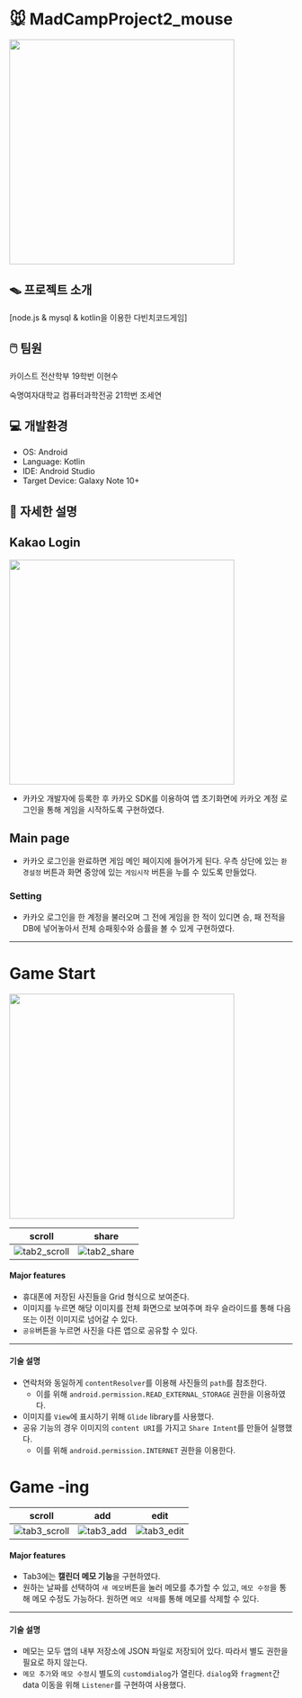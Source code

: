 # 🐭 MadCampProject2_mouse

<img src = "https://github.com/CampProject2/mouse/assets/135544903/1e7be2af-b497-4b83-a703-ff6765ef9c62" height ="400" weight = "400"/>

## 🪤 프로젝트 소개
[node.js & mysql & kotlin을 이용한 다빈치코드게임]

## 🖱️ 팀원
카이스트 전산학부 19학번 이현수

숙명여자대학교 컴퓨터과학전공 21학번 조세연

## 💻 개발환경
- OS: Android
- Language: Kotlin
- IDE: Android Studio
- Target Device: Galaxy Note 10+

## 📁 자세한 설명

## Kakao Login


<img src = "https://github.com/CampProject2/mouse/assets/135544903/31df3b58-634a-42b5-9d1a-57441286eb2e" height ="400" weight = "800"/>

- 카카오 개발자에 등록한 후 카카오 SDK를 이용하여 앱 초기화면에 카카오 계정 로그인을 통해 게임을 시작하도록 구현하였다.


## Main page


- 카카오 로그인을 완료하면 게임 메인 페이지에 들어가게 된다. 우측 상단에 있는 ```환경설정``` 버튼과 화면 중앙에 있는 ```게임시작``` 버튼을 누를 수 있도록 만들었다.

### Setting



- 카카오 로그인을 한 계정을 불러오며 그 전에 게임을 한 적이 있디면 승, 패 전적을 DB에 넣어놓아서 전체 승패횟수와 승률을 볼 수 있게 구현하였다.




* * * * 


# Game Start

<img src = "https://github.com/CampProject2/mouse/assets/135544903/5bf99e69-7dc5-4263-b61e-16dc2290b7af" height ="400" weight = "800"/>



|scroll|share|
|------|------|
![tab2_scroll](https://github.com/Gloveman/CampProject1/assets/135544903/b82532cb-f311-41e4-a6bf-7d04d6ba2865)|![tab2_share](https://github.com/Gloveman/CampProject1/assets/135544903/74660b38-09ab-4c7b-981d-2ff67281c451)|


#### Major features
- 휴대폰에 저장된 사진들을 Grid 형식으로 보여준다.
- 이미지를 누르면 해당 이미지를 전체 화면으로 보여주며 좌우 슬라이드를 통해 다음 또는 이전 이미지로 넘어갈 수 있다.
- ```공유```버튼을 누르면 사진을 다른 앱으로 공유할 수 있다.

* * * * 
#### 기술 설명
- 연락처와 동일하게 ```contentResolver```를 이용해 사진들의 ```path```를 참조한다.
  - 이를 위해 ```android.permission.READ_EXTERNAL_STORAGE``` 권한을 이용하였다.
- 이미지를 ```View```에 표시하기 위해 ```Glide``` library를 사용했다.
- 공유 기능의 경우 이미지의 ```content URI```를 가지고  ```Share Intent```를 만들어 실행했다.
  - 이를 위해 ```android.permission.INTERNET``` 권한을 이용한다.
    
# Game -ing
|scroll|add|edit|
|------|------|------|
|![tab3_scroll](https://github.com/Gloveman/CampProject1/assets/135544903/f6efd06d-4ae5-433b-ab24-1406f5e6f855)|![tab3_add](https://github.com/Gloveman/CampProject1/assets/135544903/6aaa9fbb-828d-409c-81a6-ccf20df674e3)|![tab3_edit](https://github.com/Gloveman/CampProject1/assets/135544903/d4009b0f-d414-4aa0-aba5-a6a2f931a5b8)|

#### Major features
- Tab3에는 **캘린더 메모 기능**을 구현하였다.
- 원하는 날짜를 선택하여 ```새 메모```버튼을 눌러 메모를 추가할 수 있고, ```메모 수정```을 통해 메모 수정도 가능하다. 원하면 ```메모 삭제```를 통해 메모를 삭제할 수 있다.

* * * * 
#### 기술 설명
- 메모는 모두 앱의 내부 저장소에 JSON 파일로 저장되어 있다. 따라서 별도 권한을 필요로 하지 않는다.
- ```메모 추가```와 ```메모 수정```시 별도의 ```customdialog```가 열린다. ```dialog```와 ```fragment```간 data 이동을 위해 ```Listener```를 구현하여 사용했다.
